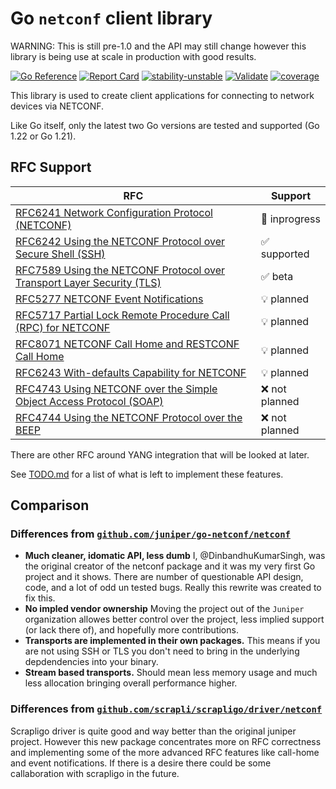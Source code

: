 # Go `netconf` client library

WARNING: This is still pre-1.0 and the API may still change however this library is being use at scale in production with good results.

[![Go Reference](https://pkg.go.dev/badge/github.com/DinbandhuKumarSingh/netconf.svg)](https://pkg.go.dev/github.com/DinbandhuKumarSingh/netconf)
[![Report Card](https://goreportcard.com/badge/github.com/DinbandhuKumarSingh/netconf)](https://goreportcard.com/report/github.com/DinbandhuKumarSingh/netconf)
[![stability-unstable](https://img.shields.io/badge/stability-unstable-yellow.svg)](https://github.com/emersion/stability-badges#unstable)
[![Validate](https://github.com/DinbandhuKumarSingh/netconf/actions/workflows/validate.yaml/badge.svg?branch=main&event=push)](https://github.com/DinbandhuKumarSingh/netconf/actions/workflows/validate.yaml)
[![coverage](https://raw.githubusercontent.com/DinbandhuKumarSingh/netconf/coverage/badge.svg)](http://htmlpreview.github.io/?https://github.com/DinbandhuKumarSingh/netconf/blob/coverage/coverage.html)

This library is used to create client applications for connecting to network devices via NETCONF.

Like Go itself, only the latest two Go versions are tested and supported (Go 1.22 or Go 1.21).


## RFC Support

| RFC                                                                               | Support                      |
| --------------------------------------------------------------------------------- | ---------------------------- |
| [RFC6241 Network Configuration Protocol (NETCONF)][RFC6241]                       | :construction: inprogress    |
| [RFC6242 Using the NETCONF Protocol over Secure Shell (SSH)][RFC6242]             | :white_check_mark: supported |
| [RFC7589 Using the NETCONF Protocol over Transport Layer Security (TLS)][RFC7589] | :white_check_mark: beta      |
| [RFC5277 NETCONF Event Notifications][RFC5277]                                    | :bulb: planned               |
| [RFC5717 Partial Lock Remote Procedure Call (RPC) for NETCONF][RFC5717]           | :bulb: planned               |
| [RFC8071 NETCONF Call Home and RESTCONF Call Home][RFC8071]                       | :bulb: planned               |
| [RFC6243 With-defaults Capability for NETCONF][RFC6243]                           | :bulb: planned               |
| [RFC4743 Using NETCONF over the Simple Object Access Protocol (SOAP)][RFC4743]    | :x: not planned              |
| [RFC4744 Using the NETCONF Protocol over the BEEP][RFC4744]                       | :x: not planned              |

There are other RFC around YANG integration that will be looked at later.

[RFC4743]: https://www.rfc-editor.org/rfc/rfc4743.html
[RFC4744]: https://www.rfc-editor.org/rfc/rfc4744.html
[RFC5277]: https://www.rfc-editor.org/rfc/rfc5277.html
[RFC5717]: https://www.rfc-editor.org/rfc/rfc5717.html
[RFC6241]: https://www.rfc-editor.org/rfc/rfc6241.html
[RFC6242]: https://www.rfc-editor.org/rfc/rfc6242.html
[RFC6243]: https://www.rfc-editor.org/rfc/rfc6243.html
[RFC7589]: https://www.rfc-editor.org/rfc/rfc7589.html
[RFC8071]: https://www.rfc-editor.org/rfc/rfc8071.html

See [TODO.md](TODO.md) for a list of what is left to implement these features.

## Comparison

### Differences from [`github.com/juniper/go-netconf/netconf`](https://pkg.go.dev/github.com/Juniper/go-netconf)

* **Much cleaner, idomatic API, less dumb** I, @DinbandhuKumarSingh, was the original creator of the netconf package and it was my very first Go project and it shows.  There are number of questionable API design, code, and a lot of odd un tested bugs.  Really this rewrite was created to fix this.
* **No impled vendor ownership** Moving the project out of the `Juniper` organization allowes better control over the project, less implied support (or lack there of), and hopefully more contributions.
* **Transports are implemented in their own packages.**  This means if you are not using SSH or TLS you don't need to bring in the underlying depdendencies into your binary.
* **Stream based transports.**  Should mean less memory usage and much less allocation bringing overall performance higher.

### Differences from [`github.com/scrapli/scrapligo/driver/netconf`](https://pkg.go.dev/github.com/scrapli/scrapligo/driver/netconf)

Scrapligo driver is quite good and way better than the original juniper project.  However this new package concentrates more on RFC correctness and implementing some of the more advanced RFC features like call-home and event notifications.  If there is a desire there could be some callaboration with scrapligo in the future.
